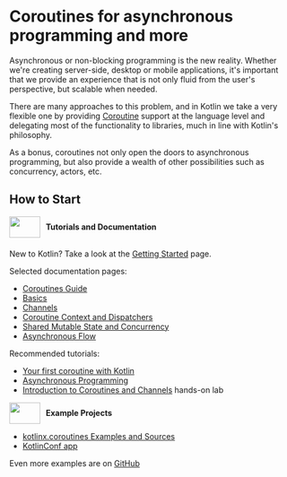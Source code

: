 # Coroutines for asynchronous programming and more

Asynchronous or non-blocking programming is the new reality. Whether we're creating server-side, desktop or mobile applications, it's important 
that we provide an experience that is not only fluid from the user's perspective, but scalable when needed.

There are many approaches to this problem, and in Kotlin we take a very flexible one by providing [Coroutine](https://en.wikipedia.org/wiki/Coroutine) support at the language 
level and delegating most of the functionality to libraries, much in line with Kotlin's philosophy. 

As a bonus, coroutines not only open the doors to asynchronous programming, but also provide a wealth of other possibilities such as concurrency, actors, etc.


## How to Start

<div style="display: flex; align-items: center; margin-bottom: 20px">
    <img src="{{ url_for('asset', path='images/landing/native/book.png') }}" height="38p" width="55" style="margin-right: 10px;">
    <b>Tutorials and Documentation</b>
</div>

New to Kotlin? Take a look at the [Getting Started](/docs/reference/basic-syntax.html) page.

Selected documentation pages:
- [Coroutines Guide](/docs/reference/coroutines/coroutines-guide.html)
- [Basics](/docs/reference/coroutines/basics.html)
- [Channels](/docs/reference/coroutines/channels.html)
- [Coroutine Context and Dispatchers](/docs/reference/coroutines/coroutine-context-and-dispatchers.html)
- [Shared Mutable State and Concurrency](/docs/reference/coroutines/shared-mutable-state-and-concurrency.html)
- [Asynchronous Flow](/docs/reference/coroutines/flow.html)

Recommended tutorials:
- [Your first coroutine with Kotlin](../tutorials/coroutines/coroutines-basic-jvm.html)
- [Asynchronous Programming](../tutorials/coroutines/async-programming.html)
- [Introduction to Coroutines and Channels](https://play.kotlinlang.org/hands-on/Introduction%20to%20Coroutines%20and%20Channels/01_Introduction) hands-on lab

<div style="display: flex; align-items: center; margin-bottom: 10px;">
    <img src="{{ url_for('asset', path='images/landing/native/try.png') }}" height="38p" width="55" style="margin-right: 10px;">
    <b>Example Projects</b>
</div>

- [kotlinx.coroutines Examples and Sources](https://github.com/Kotlin/kotlin-coroutines/tree/master/examples)
- [KotlinConf app](https://github.com/JetBrains/kotlinconf-app) 

Even more examples are on [GitHub](https://github.com/JetBrains/kotlin-examples)
